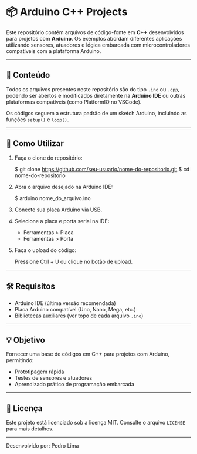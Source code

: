# 📦 Arduino C++ Projects

Este repositório contém arquivos de código-fonte em **C++** desenvolvidos para projetos com **Arduino**. Os exemplos abordam diferentes aplicações utilizando sensores, atuadores e lógica embarcada com microcontroladores compatíveis com a plataforma Arduino.

-------------------------------------------------------------------------------

## 📁 Conteúdo

Todos os arquivos presentes neste repositório são do tipo `.ino` ou `.cpp`, podendo ser abertos e modificados diretamente na **Arduino IDE** ou outras plataformas compatíveis (como PlatformIO no VSCode).

Os códigos seguem a estrutura padrão de um sketch Arduino, incluindo as funções `setup()` e `loop()`.

-------------------------------------------------------------------------------

## 🚀 Como Utilizar

1. Faça o clone do repositório:

   $ git clone https://github.com/seu-usuario/nome-do-repositorio.git
   $ cd nome-do-repositorio

2. Abra o arquivo desejado na Arduino IDE:

   $ arduino nome_do_arquivo.ino

3. Conecte sua placa Arduino via USB.

4. Selecione a placa e porta serial na IDE:
   - Ferramentas > Placa
   - Ferramentas > Porta

5. Faça o upload do código:

   Pressione Ctrl + U ou clique no botão de upload.

-------------------------------------------------------------------------------

## 🛠️ Requisitos

- Arduino IDE (última versão recomendada)
- Placa Arduino compatível (Uno, Nano, Mega, etc.)
- Bibliotecas auxiliares (ver topo de cada arquivo `.ino`)

-------------------------------------------------------------------------------

## 💡 Objetivo

Fornecer uma base de códigos em C++ para projetos com Arduino, permitindo:

- Prototipagem rápida
- Testes de sensores e atuadores
- Aprendizado prático de programação embarcada

-------------------------------------------------------------------------------

## 📄 Licença

Este projeto está licenciado sob a licença MIT. Consulte o arquivo `LICENSE` para mais detalhes.

-------------------------------------------------------------------------------

Desenvolvido por: Pedro Lima
